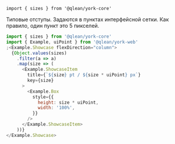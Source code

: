 `import { sizes } from '@qlean/york-core'`

Типовые отступы. Задаются в пунктах интерфейсной сетки. Как правило, один пункт это 5 пикселей.

```js
import { sizes } from '@qlean/york-core'
import { Example, uiPoint } from '@qlean/york-web'
;<Example.Showcase flexDirection="column">
  {Object.values(sizes)
    .filter(a => a)
    .map(size => (
      <Example.ShowcaseItem
        title={`${size} pt / ${size * uiPoint} px`}
        key={size}
      >
        <Example.Box
          style={{
            height: size * uiPoint,
            width: '100%',
          }}
        />
      </Example.ShowcaseItem>
    ))}
</Example.Showcase>
```
